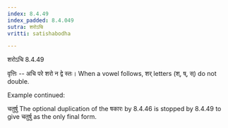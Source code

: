 ```yaml
---
index: 8.4.49
index_padded: 8.4.049
sutra: शरोऽचि
vritti: satishabodha

---
```

 शरोऽचि 8.4.49 


वृत्तिः -- अचि परे शरो न द्वे स्तः। When a vowel follows, शर् letters (श्, ष्, स्) do not double. 


Example continued: 


चतुर्षु The optional duplication of the षकारः by 8.4.46 is stopped by 8.4.49 to give चतुर्षु as the only final form. 